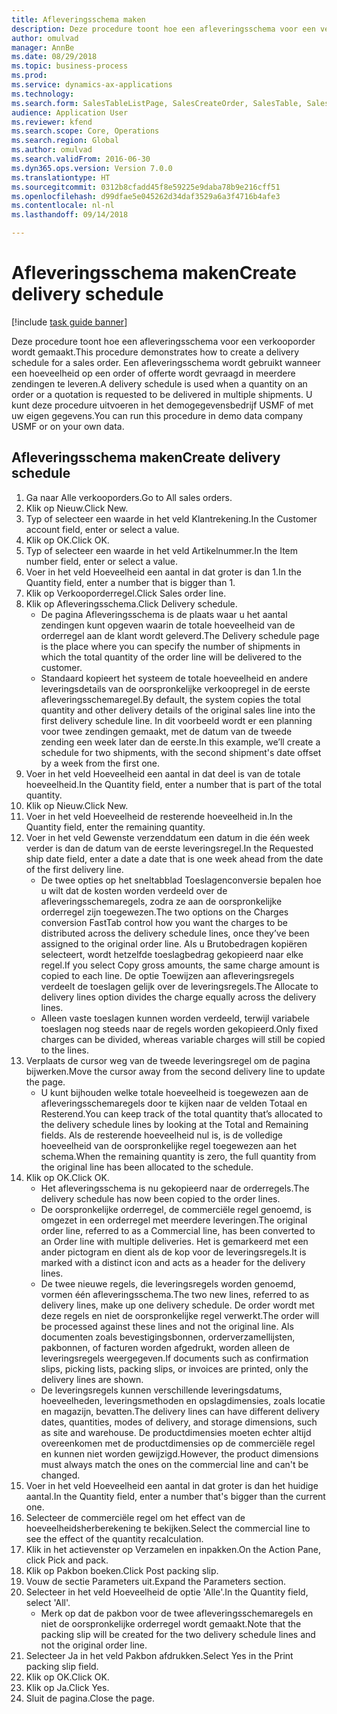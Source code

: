 ```yaml
--- 
title: Afleveringsschema maken
description: Deze procedure toont hoe een afleveringsschema voor een verkooporder wordt gemaakt.
author: omulvad
manager: AnnBe
ms.date: 08/29/2018
ms.topic: business-process
ms.prod: 
ms.service: dynamics-ax-applications
ms.technology: 
ms.search.form: SalesTableListPage, SalesCreateOrder, SalesTable, SalesDeliverySchedule, SalesEditLines,  SrsReportViewerForm
audience: Application User
ms.reviewer: kfend
ms.search.scope: Core, Operations
ms.search.region: Global
ms.author: omulvad
ms.search.validFrom: 2016-06-30
ms.dyn365.ops.version: Version 7.0.0
ms.translationtype: HT
ms.sourcegitcommit: 0312b8cfadd45f8e59225e9daba78b9e216cff51
ms.openlocfilehash: d99dfae5e045262d34daf3529a6a3f4716b4afe3
ms.contentlocale: nl-nl
ms.lasthandoff: 09/14/2018

---
```

# <a name="create-delivery-schedule"></a><span data-ttu-id="91f72-103">Afleveringsschema maken</span><span class="sxs-lookup"><span data-stu-id="91f72-103">Create delivery schedule</span></span>

[!include [task guide banner](../../includes/task-guide-banner.md)]

<span data-ttu-id="91f72-104">Deze procedure toont hoe een afleveringsschema voor een verkooporder wordt gemaakt.</span><span class="sxs-lookup"><span data-stu-id="91f72-104">This procedure demonstrates how to create a delivery schedule for a sales order.</span></span> <span data-ttu-id="91f72-105">Een afleveringsschema wordt gebruikt wanneer een hoeveelheid op een order of offerte wordt gevraagd in meerdere zendingen te leveren.</span><span class="sxs-lookup"><span data-stu-id="91f72-105">A delivery schedule is used when a quantity on an order or a quotation is requested to be delivered in multiple shipments.</span></span> <span data-ttu-id="91f72-106">U kunt deze procedure uitvoeren in het demogegevensbedrijf USMF of met uw eigen gegevens.</span><span class="sxs-lookup"><span data-stu-id="91f72-106">You can run this procedure in demo data company USMF or on your own data.</span></span>


## <a name="create-delivery-schedule"></a><span data-ttu-id="91f72-107">Afleveringsschema maken</span><span class="sxs-lookup"><span data-stu-id="91f72-107">Create delivery schedule</span></span>
1. <span data-ttu-id="91f72-108">Ga naar Alle verkooporders.</span><span class="sxs-lookup"><span data-stu-id="91f72-108">Go to All sales orders.</span></span>
2. <span data-ttu-id="91f72-109">Klik op Nieuw.</span><span class="sxs-lookup"><span data-stu-id="91f72-109">Click New.</span></span>
3. <span data-ttu-id="91f72-110">Typ of selecteer een waarde in het veld Klantrekening.</span><span class="sxs-lookup"><span data-stu-id="91f72-110">In the Customer account field, enter or select a value.</span></span>
4. <span data-ttu-id="91f72-111">Klik op OK.</span><span class="sxs-lookup"><span data-stu-id="91f72-111">Click OK.</span></span>
5. <span data-ttu-id="91f72-112">Typ of selecteer een waarde in het veld Artikelnummer.</span><span class="sxs-lookup"><span data-stu-id="91f72-112">In the Item number field, enter or select a value.</span></span>
6. <span data-ttu-id="91f72-113">Voer in het veld Hoeveelheid een aantal in dat groter is dan 1.</span><span class="sxs-lookup"><span data-stu-id="91f72-113">In the Quantity field, enter a number that is bigger than 1.</span></span>
7. <span data-ttu-id="91f72-114">Klik op Verkooporderregel.</span><span class="sxs-lookup"><span data-stu-id="91f72-114">Click Sales order line.</span></span>
8. <span data-ttu-id="91f72-115">Klik op Afleveringsschema.</span><span class="sxs-lookup"><span data-stu-id="91f72-115">Click Delivery schedule.</span></span>
    * <span data-ttu-id="91f72-116">De pagina Afleveringsschema is de plaats waar u het aantal zendingen kunt opgeven waarin de totale hoeveelheid van de orderregel aan de klant wordt geleverd.</span><span class="sxs-lookup"><span data-stu-id="91f72-116">The Delivery schedule page is the place where you can specify the number of shipments in which the total quantity of the order line will be delivered to the customer.</span></span>    
    * <span data-ttu-id="91f72-117">Standaard kopieert het systeem de totale hoeveelheid en andere leveringsdetails van de oorspronkelijke verkoopregel in de eerste afleveringsschemaregel.</span><span class="sxs-lookup"><span data-stu-id="91f72-117">By default, the system copies the total quantity and other delivery details of the original sales line into the first delivery schedule line.</span></span> <span data-ttu-id="91f72-118">In dit voorbeeld wordt er een planning voor twee zendingen gemaakt, met de datum van de tweede zending een week later dan de eerste.</span><span class="sxs-lookup"><span data-stu-id="91f72-118">In this example, we’ll create a schedule for two shipments, with the second shipment's date offset by a week from the first one.</span></span>  
9. <span data-ttu-id="91f72-119">Voer in het veld Hoeveelheid een aantal in dat deel is van de totale hoeveelheid.</span><span class="sxs-lookup"><span data-stu-id="91f72-119">In the Quantity field, enter a number that is part of the total quantity.</span></span>
10. <span data-ttu-id="91f72-120">Klik op Nieuw.</span><span class="sxs-lookup"><span data-stu-id="91f72-120">Click New.</span></span>
11. <span data-ttu-id="91f72-121">Voer in het veld Hoeveelheid de resterende hoeveelheid in.</span><span class="sxs-lookup"><span data-stu-id="91f72-121">In the Quantity field, enter the remaining quantity.</span></span>
12. <span data-ttu-id="91f72-122">Voer in het veld Gewenste verzenddatum een datum in die één week verder is dan de datum van de eerste leveringsregel.</span><span class="sxs-lookup"><span data-stu-id="91f72-122">In the Requested ship date field, enter a date a date that is one week ahead from the date of the first delivery line.</span></span>
    * <span data-ttu-id="91f72-123">De twee opties op het sneltabblad Toeslagenconversie bepalen hoe u wilt dat de kosten worden verdeeld over de afleveringsschemaregels, zodra ze aan de oorspronkelijke orderregel zijn toegewezen.</span><span class="sxs-lookup"><span data-stu-id="91f72-123">The two options on the Charges conversion FastTab control how you want the charges to be distributed across the delivery schedule lines, once they’ve been assigned to the original order line.</span></span> <span data-ttu-id="91f72-124">Als u Brutobedragen kopiëren selecteert, wordt hetzelfde toeslagbedrag gekopieerd naar elke regel.</span><span class="sxs-lookup"><span data-stu-id="91f72-124">If you select Copy gross amounts, the same charge amount is copied to each line.</span></span> <span data-ttu-id="91f72-125">De optie Toewijzen aan afleveringsregels verdeelt de toeslagen gelijk over de leveringsregels.</span><span class="sxs-lookup"><span data-stu-id="91f72-125">The Allocate to delivery lines option divides the charge equally across the delivery lines.</span></span>  
    * <span data-ttu-id="91f72-126">Alleen vaste toeslagen kunnen worden verdeeld, terwijl variabele toeslagen nog steeds naar de regels worden gekopieerd.</span><span class="sxs-lookup"><span data-stu-id="91f72-126">Only fixed charges can be divided, whereas variable charges will still be copied to the lines.</span></span>  
13. <span data-ttu-id="91f72-127">Verplaats de cursor weg van de tweede leveringsregel om de pagina bijwerken.</span><span class="sxs-lookup"><span data-stu-id="91f72-127">Move the cursor away from the second delivery line to update the page.</span></span>
    * <span data-ttu-id="91f72-128">U kunt bijhouden welke totale hoeveelheid is toegewezen aan de afleveringsschemaregels door te kijken naar de velden Totaal en Resterend.</span><span class="sxs-lookup"><span data-stu-id="91f72-128">You can keep track of the total quantity that’s allocated to the delivery schedule lines by looking at the Total and Remaining fields.</span></span> <span data-ttu-id="91f72-129">Als de resterende hoeveelheid nul is, is de volledige hoeveelheid van de oorspronkelijke regel toegewezen aan het schema.</span><span class="sxs-lookup"><span data-stu-id="91f72-129">When the remaining quantity is zero, the full quantity from the original line has been allocated to the schedule.</span></span>   
14. <span data-ttu-id="91f72-130">Klik op OK.</span><span class="sxs-lookup"><span data-stu-id="91f72-130">Click OK.</span></span>
    * <span data-ttu-id="91f72-131">Het afleveringsschema is nu gekopieerd naar de orderregels.</span><span class="sxs-lookup"><span data-stu-id="91f72-131">The delivery schedule has now been copied to the order lines.</span></span>   
    * <span data-ttu-id="91f72-132">De oorspronkelijke orderregel, de commerciële regel genoemd, is omgezet in een orderregel met meerdere leveringen.</span><span class="sxs-lookup"><span data-stu-id="91f72-132">The original order line, referred to as a Commercial line, has been converted to an Order line with multiple deliveries.</span></span> <span data-ttu-id="91f72-133">Het is gemarkeerd met een ander pictogram en dient als de kop voor de leveringsregels.</span><span class="sxs-lookup"><span data-stu-id="91f72-133">It is marked with a distinct icon and acts as a header for the delivery lines.</span></span>  
    * <span data-ttu-id="91f72-134">De twee nieuwe regels, die leveringsregels worden genoemd, vormen één afleveringsschema.</span><span class="sxs-lookup"><span data-stu-id="91f72-134">The two new lines, referred to as delivery lines, make up one delivery schedule.</span></span> <span data-ttu-id="91f72-135">De order wordt met deze regels en niet de oorspronkelijke regel verwerkt.</span><span class="sxs-lookup"><span data-stu-id="91f72-135">The order will be processed against these lines and not the original line.</span></span> <span data-ttu-id="91f72-136">Als documenten zoals bevestigingsbonnen, orderverzamellijsten, pakbonnen, of facturen worden afgedrukt, worden alleen de leveringsregels weergegeven.</span><span class="sxs-lookup"><span data-stu-id="91f72-136">If documents such as confirmation slips, picking lists, packing slips, or invoices are printed, only the delivery lines are shown.</span></span>   
    * <span data-ttu-id="91f72-137">De leveringsregels kunnen verschillende leveringsdatums, hoeveelheden, leveringsmethoden en opslagdimensies, zoals locatie en magazijn, bevatten.</span><span class="sxs-lookup"><span data-stu-id="91f72-137">The delivery lines can have different delivery dates, quantities, modes of delivery, and storage dimensions, such as site and warehouse.</span></span> <span data-ttu-id="91f72-138">De productdimensies moeten echter altijd overeenkomen met de productdimensies op de commerciële regel en kunnen niet worden gewijzigd.</span><span class="sxs-lookup"><span data-stu-id="91f72-138">However, the product dimensions must always match the ones on the commercial line and can't be changed.</span></span>  
15. <span data-ttu-id="91f72-139">Voer in het veld Hoeveelheid een aantal in dat groter is dan het huidige aantal.</span><span class="sxs-lookup"><span data-stu-id="91f72-139">In the Quantity field, enter a number that's bigger than the current one.</span></span>
16. <span data-ttu-id="91f72-140">Selecteer de commerciële regel om het effect van de hoeveelheidsherberekening te bekijken.</span><span class="sxs-lookup"><span data-stu-id="91f72-140">Select the commercial line to see the effect of the quantity recalculation.</span></span>
17. <span data-ttu-id="91f72-141">Klik in het actievenster op Verzamelen en inpakken.</span><span class="sxs-lookup"><span data-stu-id="91f72-141">On the Action Pane, click Pick and pack.</span></span>
18. <span data-ttu-id="91f72-142">Klik op Pakbon boeken.</span><span class="sxs-lookup"><span data-stu-id="91f72-142">Click Post packing slip.</span></span>
19. <span data-ttu-id="91f72-143">Vouw de sectie Parameters uit.</span><span class="sxs-lookup"><span data-stu-id="91f72-143">Expand the Parameters section.</span></span>
20. <span data-ttu-id="91f72-144">Selecteer in het veld Hoeveelheid de optie 'Alle'.</span><span class="sxs-lookup"><span data-stu-id="91f72-144">In the Quantity field, select 'All'.</span></span>
    * <span data-ttu-id="91f72-145">Merk op dat de pakbon voor de twee afleveringsschemaregels en niet de oorspronkelijke orderregel wordt gemaakt.</span><span class="sxs-lookup"><span data-stu-id="91f72-145">Note that the packing slip will be created for the two delivery schedule lines and not the original order line.</span></span>  
21. <span data-ttu-id="91f72-146">Selecteer Ja in het veld Pakbon afdrukken.</span><span class="sxs-lookup"><span data-stu-id="91f72-146">Select Yes in the Print packing slip field.</span></span>
22. <span data-ttu-id="91f72-147">Klik op OK.</span><span class="sxs-lookup"><span data-stu-id="91f72-147">Click OK.</span></span>
23. <span data-ttu-id="91f72-148">Klik op Ja.</span><span class="sxs-lookup"><span data-stu-id="91f72-148">Click Yes.</span></span>
24. <span data-ttu-id="91f72-149">Sluit de pagina.</span><span class="sxs-lookup"><span data-stu-id="91f72-149">Close the page.</span></span>


